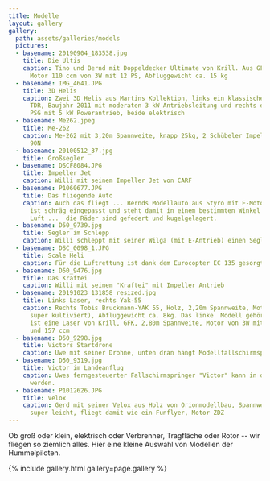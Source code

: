 ```yaml
---
title: Modelle
layout: gallery
gallery:
  path: assets/galleries/models
  pictures:
  - basename: 20190904_183538.jpg
    title: Die Ultis
    caption: Tino und Bernd mit Doppeldecker Ultimate von Krill. Aus GFK, 2,45m Spannweite,
      Motor 110 ccm von 3W mit 12 PS, Abfluggewicht ca. 15 kg
  - basename: IMG_4641.JPG
    title: 3D Helis
    caption: Zwei 3D Helis aus Martins Kollektion, links ein klassischer Henseleit
      TDR, Baujahr 2011 mit moderaten 3 kW Antriebsleitung und rechts ein Zenyt von
      PSG mit 5 kW Powerantrieb, beide elektrisch
  - basename: Me262.jpeg
    title: Me-262
    caption: Me-262 mit 3,20m Spannweite, knapp 25kg, 2 Schübeler Impeller mit je
      90N
  - basename: 20100512_37.jpg
    title: Großsegler
  - basename: DSCF8084.JPG
    title: Impeller Jet
    caption: Willi mit seinem Impeller Jet von CARF
  - basename: P1060677.JPG
    title: Das fliegende Auto
    caption: Auch das fliegt ... Bernds Modellauto aus Styro mit E-Motor, die Bodenplatte
      ist schräg eingepasst und steht damit in einem bestimmten Winkel zur angeströmten
      Luft ...  die Räder sind gefedert und kugelgelagert.
  - basename: D50_9739.jpg
    title: Segler im Schlepp
    caption: Willi schleppt mit seiner Wilga (mit E-Antrieb) einen Segler in den Himmel.
  - basename: DSC_0098_1.JPG
    title: Scale Heli
    caption: Für die Luftrettung ist dank dem Eurocopter EC 135 gesorgt.
  - basename: D50_9476.jpg
    title: Das Kraftei
    caption: Willi mit seinem "Kraftei" mit Impeller Antrieb
  - basename: 20191023_131858_resized.jpg
    title: Links Laser, rechts Yak-55
    caption: Rechts Tobis Bruckmann-YAK 55, Holz, 2,20m Spannweite, Motor DA60 (läuft
      super kultiviert), Abfluggewicht ca. 8kg. Das linke  Modell gehört Bernd und
      ist eine Laser von Krill, GFK, 2,80m Spannweite, Motor von 3W mit Heckvergaser
      und 157 ccm
  - basename: D50_9298.jpg
    title: Victors Startdrone
    caption: Uwe mit seiner Drohne, unten dran hängt Modellfallschirmspringer Victor
  - basename: D50_9319.jpg
    title: Victor im Landeanflug
    caption: Uwes ferngesteuerter Fallschirmspringer "Victor" kann in die Hand gelandet
      werden.
  - basename: P1012626.JPG
    title: Velox
    caption: Gerd mit seiner Velox aus Holz von Orionmodellbau, Spannweite 2,60m,
      super leicht, fliegt damit wie ein Funflyer, Motor ZDZ
---
```


Ob groß oder klein, elektrisch oder Verbrenner, Tragfläche oder Rotor -- wir
fliegen so ziemlich alles. Hier eine kleine Auswahl von Modellen der
Hummelpiloten.

{% include gallery.html gallery=page.gallery %}
